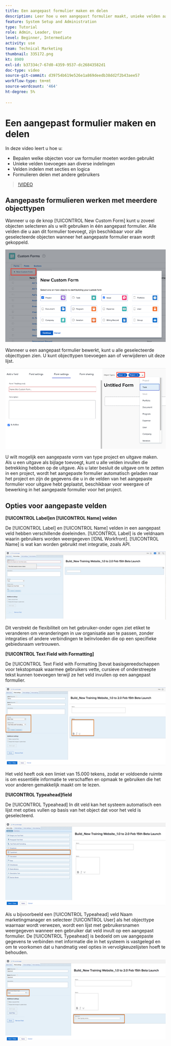 ```yaml
---
title: Een aangepast formulier maken en delen
description: Leer hoe u een aangepast formulier maakt, unieke velden aan het formulier toevoegt, velden ordent met secties en logica en formulieren deelt met gebruikers.
feature: System Setup and Administration
type: Tutorial
role: Admin, Leader, User
level: Beginner, Intermediate
activity: use
team: Technical Marketing
thumbnail: 335172.png
kt: 8909
exl-id: b37334c7-67d0-4359-9537-dc26843582d1
doc-type: video
source-git-commit: d39754b619e526e1a869deedb38dd2f2b43aee57
workflow-type: tm+mt
source-wordcount: '464'
ht-degree: 5%

---
```


# Een aangepast formulier maken en delen

In deze video leert u hoe u:

* Bepalen welke objecten voor uw formulier moeten worden gebruikt
* Unieke velden toevoegen aan diverse indelingen
* Velden indelen met secties en logica
* Formulieren delen met andere gebruikers

>[!VIDEO](https://video.tv.adobe.com/v/335172/?quality=12)

## Aangepaste formulieren werken met meerdere objecttypen

Wanneer u op de knop [!UICONTROL New Custom Form] kunt u zoveel objecten selecteren als u wilt gebruiken in één aangepast formulier. Alle velden die u aan dit formulier toevoegt, zijn beschikbaar voor alle geselecteerde objecten wanneer het aangepaste formulier eraan wordt gekoppeld.

![Aangepast formuliervenster waarin de [!UICONTROL New Custom Form] objectopties](assets/create-custom-form.png)

Wanneer u een aangepast formulier bewerkt, kunt u alle geselecteerde objecttypen zien. U kunt objecttypen toevoegen aan of verwijderen uit deze lijst.

![Aangepast formuliervenster met de geselecteerde objecttypen tijdens formulierbewerking](assets/edit-custom-form.png)

U wilt mogelijk een aangepaste vorm van type project en uitgave maken. Als u een uitgave als bijlage toevoegt, kunt u alle velden invullen die betrekking hebben op de uitgave. Als u later besluit de uitgave om te zetten in een project, wordt het aangepaste formulier automatisch geladen naar het project en zijn de gegevens die u in de velden van het aangepaste formulier voor uitgave hebt geplaatst, beschikbaar voor weergave of bewerking in het aangepaste formulier voor het project.

## Opties voor aangepaste velden

**[!UICONTROL Label]en [!UICONTROL Name] velden**

De [!UICONTROL Label] en [!UICONTROL Name] velden in een aangepast veld hebben verschillende doeleinden. [!UICONTROL Label] is de veldnaam waarin gebruikers worden weergegeven [!DNL Workfront]. [!UICONTROL Name] is wat kan worden gebruikt met integratie, zoals API.

![Aangepast formuliervenster weergeven [!UICONTROL Label] en [!UICONTROL Name] velden](assets/custom-forms-field-label-and-name.png)

Dit verstrekt de flexibiliteit om het gebruiker-onder ogen ziet etiket te veranderen om veranderingen in uw organisatie aan te passen, zonder integraties of andere verbindingen te beïnvloeden die op een specifieke gebiedsnaam vertrouwen.

**[!UICONTROL Text Field with Formatting]**

De [!UICONTROL Text Field with Formatting ]bevat basisgereedschappen voor tekstopmaak waarmee gebruikers vette, cursieve of onderstreepte tekst kunnen toevoegen terwijl ze het veld invullen op een aangepast formulier.

![Aangepast formuliervenster weergeven [!UICONTROL Text Field with Formatting] option](assets/custom-forms-text-field-with-formatting.png)

Het veld heeft ook een limiet van 15.000 tekens, zodat er voldoende ruimte is om essentiële informatie te verschaffen en opmaak te gebruiken die het voor anderen gemakkelijk maakt om te lezen.

**[!UICONTROL Typeahead]field**

De [!UICONTROL Typeahead] In dit veld kan het systeem automatisch een lijst met opties vullen op basis van het object dat voor het veld is geselecteerd.

![Aangepast formuliervenster weergeven [!UICONTROL Typeahead] veldoptie](assets/custom-forms-typeahead-1.png)

Als u bijvoorbeeld een [!UICONTROL Typeahead] veld Naam marketingmanager en selecteer [!UICONTROL User] als het objecttype waarnaar wordt verwezen, wordt een lijst met gebruikersnamen weergegeven wanneer een gebruiker dat veld invult op een aangepast formulier. De [!UICONTROL Typeahead] is bedoeld om uw aangepaste gegevens te verbinden met informatie die in het systeem is vastgelegd en om te voorkomen dat u handmatig veel opties in vervolgkeuzelijsten hoeft te behouden.

![Aangepast formuliervenster weergeven [!UICONTROL Typeahead] vervolgkeuzemenu](assets/custom-forms-typeahead-2.png)
